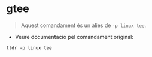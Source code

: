 # gtee

> Aquest comandament és un àlies de `-p linux tee`.

- Veure documentació pel comandament original:

`tldr -p linux tee`
